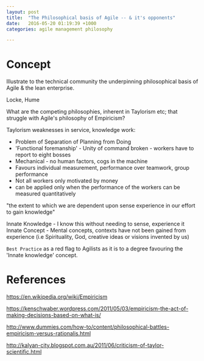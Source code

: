 ```yaml
---
layout: post
title:  "The Philosophical basis of Agile -- & it's opponents"
date:   2016-05-20 01:19:39 +1000
categories: agile management philosophy

---
```


# Concept

Illustrate to the technical community the underpinning philosophical basis of Agile & the lean enterprise.

Locke, Hume

What are the competing philosophies, inherent in Taylorism etc; that struggle with Agile's philosophy of Empiricism?

Taylorism weaknesses in service, knowledge work:

* Problem of Separation of Planning from Doing
* 'Functional foremanship' - Unity of command broken - workers have to report to eight bosses
* Mechanical - no human factors, cogs in the machine
* Favours individual measurement, performance over teamwork, group performance
* Not all workers only motivated by money
* can be applied only when the performance of the workers can be measured quantitatively

"the extent to which we are dependent upon sense experience in our effort to gain knowledge"

Innate Knowledge - I know this without needing to sense, experience it
Innate Concept - Mental concepts, contexts have not been gained from experience (i.e Spirituality, God, creative ideas or visions invented by us)

`Best Practice` as a red flag to Agilists as it is to a degree favouring the 'Innate knowledge' concept.


# References

https://en.wikipedia.org/wiki/Empiricism

https://kenschwaber.wordpress.com/2011/05/03/empiricism-the-act-of-making-decisions-based-on-what-is/
 
http://www.dummies.com/how-to/content/philosophical-battles-empiricism-versus-rationalis.html

http://kalyan-city.blogspot.com.au/2011/06/criticism-of-taylor-scientific.html
